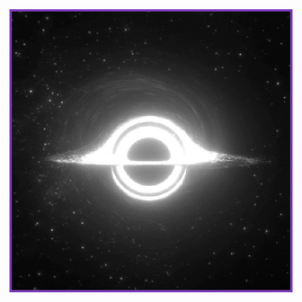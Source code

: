 <table align="center" style="border-collapse: collapse; margin: 0 auto;">
  <tr>
    <td style="border: 4px solid #7F3FBF; padding: 0;">
      <img src="https://github.com/Izaacapp/Izaacapp/blob/main/blackhole2.gif" style="display: block; height: auto; width: auto;">
    </td>
  </tr>
</table>
